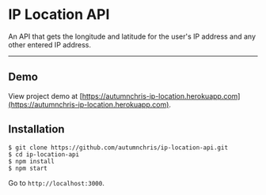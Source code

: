 # IP Location API

An API that gets the longitude and latitude for the user's IP address and any other entered IP address.

---

## Demo

View project demo at [https://autumnchris-ip-location.herokuapp.com](https://autumnchris-ip-location.herokuapp.com).

## Installation

```
$ git clone https://github.com/autumnchris/ip-location-api.git
$ cd ip-location-api
$ npm install
$ npm start
```

Go to `http://localhost:3000`.
